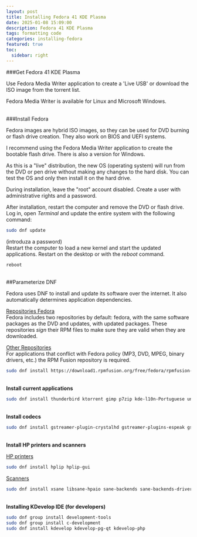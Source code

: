 ```yaml
---
layout: post
title: Installing Fedora 41 KDE Plasma
date: 2025-01-08 15:09:00
description: Fedora 41 KDE Plasma
tags: formatting code
categories: installing-fedora
featured: true
toc:
  sidebar: right
---
```


###Get Fedora 41 KDE Plasma

Use Fedora Media Writer application to create a 'Live USB' or download the ISO image from the torrent list.

Fedora Media Writer is available for Linux and Microsoft Windows.

\
###Install Fedora

Fedora images are hybrid ISO images, so they can be used for DVD burning or flash drive creation. They also work on BIOS and UEFI systems.

I recommend using the Fedora Media Writer application to create the bootable flash drive. There is also a version for Windows.

As this is a "live" distribution, the new OS (operating system) will run from the DVD or pen drive without making any changes to the hard disk. You can test the OS and only then install it on the hard drive.

During installation, leave the "root" account disabled. Create a user with administrative rights and a password.

After installation, restart the computer and remove the DVD or flash drive. Log in, open *Terminal* and update the entire system with the following command:
```bash
sudo dnf update
```
(introduza a password)  
Restart the computer to load a new kernel and start the updated applications. Restart on the desktop or with the *reboot* command.
```bash
reboot
```
\
##Parameterize DNF

Fedora uses DNF to install and update its software over the internet. It also automatically determines application dependencies.  

<ins>Repositories Fedora</ins>  
Fedora includes two repositories by default: fedora, with the same software packages as the DVD and updates, with updated packages. These repositories *sign* their RPM files to make sure they are valid when they are downloaded.  

<ins>Other Repositories</ins>  
For applications that conflict with Fedora policy (MP3, DVD, MPEG, binary drivers, etc.) the RPM Fusion repository is required.
```bash
sudo dnf install https://download1.rpmfusion.org/free/fedora/rpmfusion-free-release-$(rpm -E %fedora).noarch.rpm https://download1.rpmfusion.org/nonfree/fedora/rpmfusion-nonfree-release-$(rpm -E %fedora).noarch.rpm
```
\
**Install current applications**
```bash
sudo dnf install thunderbird ktorrent gimp p7zip kde-l10n-Portuguese unrar gsmartcontrol libreoffice-langpack-pt-PT WoeUSB gimp-help gimp-help-pt_BR vlc librecad icedtea-web inkscape scribus
```
\
**Install codecs**
```bash
sudo dnf install gstreamer-plugin-crystalhd gstreamer-plugins-espeak gstreamer1-plugin-openh264 gstreamer1-libav gstreamer1-plugins-ugly gstreamer1-plugins-good-extras gstreamer1-plugins-bad-free-extras gstreamer1-plugins-bad-freeworld qt5-qtwebengine-freeworld
```
\
**Install HP printers and scanners**  

<ins>HP printers</ins>  
```bash
sudo dnf install hplip hplip-gui
```
<ins>Scanners</ins>  
```bash
sudo dnf install xsane libsane-hpaio sane-backends sane-backends-drivers-scanners skanlite
```
\
**Installing KDevelop IDE (for developers)**
```bash
sudo dnf group install development-tools
sudo dnf group install c-development
sudo dnf install kdevelop kdevelop-pg-qt kdevelop-php
```
